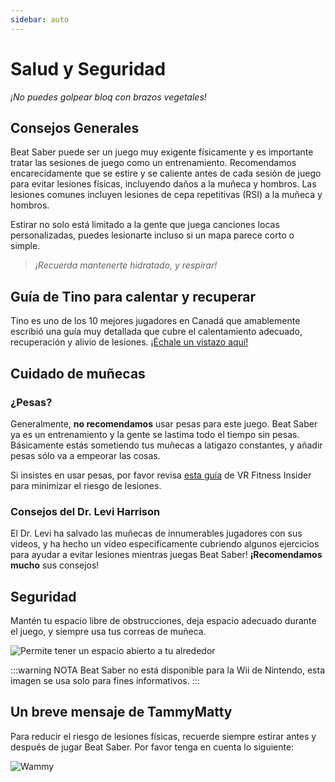 ```yaml
---
sidebar: auto
---
```


# Salud y Seguridad
_¡No puedes golpear bloq con brazos vegetales!_

## Consejos Generales
Beat Saber puede ser un juego muy exigente físicamente y es importante tratar las sesiones de juego como un entrenamiento. Recomendamos encarecidamente que se estire y se caliente antes de cada sesión de juego para evitar lesiones físicas, incluyendo daños a la muñeca y hombros. Las lesiones comunes incluyen lesiones de cepa repetitivas (RSI) a la muñeca y hombros.

Estirar no solo está limitado a la gente que juega canciones locas personalizadas, puedes lesionarte incluso si un mapa parece corto o simple.

> _¡Recuerda mantenerte hidratado, y respirar!_

## Guía de Tino para calentar y recuperar
Tino es uno de los 10 mejores jugadores en Canadá que amablemente escribió una guía muy detallada que cubre el calentamiento adecuado, recuperación y alivio de lesiones. [¡Échale un vistazo aquí!](https://docs.google.com/document/d/122rd-eU0mkwQ6fXUwSmo1_XAh73Jyqd1u6ncrUjtkD0/)

## Cuidado de muñecas

### ¿Pesas?
Generalmente, **no recomendamos** usar pesas para este juego. Beat Saber ya es un entrenamiento y la gente se lastima todo el tiempo sin pesas. Básicamente estás sometiendo tus muñecas a latigazo constantes, y añadir pesas sólo va a empeorar las cosas.

Si insistes en usar pesas, por favor revisa [esta guía](https://www.vrfitnessinsider.com/beat-saber-weighted-gear/) de VR Fitness Insider para minimizar el riesgo de lesiones.

### Consejos del Dr. Levi Harrison
El Dr. Levi ha salvado las muñecas de innumerables jugadores con sus videos, y ha hecho un vídeo específicamente cubriendo algunos ejercicios para ayudar a evitar lesiones mientras juegas Beat Saber! **¡Recomendamos mucho** sus consejos!

<YouTube url='https://www.youtube.com/watch?v=IoL1NOKUmoU' />

## Seguridad
Mantén tu espacio libre de obstrucciones, deja espacio adecuado durante el juego, y siempre usa tus correas de muñeca.

![Permite tener un espacio abierto a tu alrededor](~@images/health-and-safety/allow-adequate-room-around-you.png "Permite tener un espacio abierto a tu alrededor")

:::warning NOTA Beat Saber no está disponible para la Wii de Nintendo, esta imagen se usa solo para fines informativos. :::

## Un breve mensaje de TammyMatty
Para reducir el riesgo de lesiones físicas, recuerde siempre estirar antes y después de jugar Beat Saber. Por favor tenga en cuenta lo siguiente:

![Wammy](~@images/health-and-safety/wammy.gif "Wammy")
